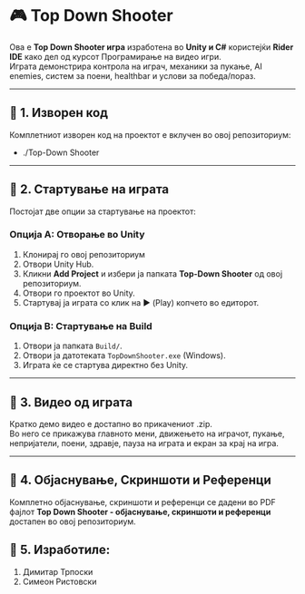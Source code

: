 # 🎮 Top Down Shooter

Ова е **Top Down Shooter игра** изработена во **Unity и C#** користејќи **Rider IDE** како дел од курсот Програмирање на видео игри.  
Играта демонстрира контрола на играч, механики за пукање, AI enemies, систем за поени, healthbar и услови за победа/пораз.

---

## 📌 1. Изворен код
Комплетниот изворен код на проектот е вклучен во овој репозиториум:  
- ./Top-Down Shooter

---

## 📌 2. Стартување на играта
Постојат две опции за стартување на проектот:

### Опција A: Отворање во Unity
1. Клонирај го овој репозиториум  
2. Отвори Unity Hub.  
3. Кликни **Add Project** и избери ја папката **Top-Down Shooter** од овој репозиториум.  
4. Отвори го проектот во Unity.  
5. Стартувај ја играта со клик на ▶ (Play) копчето во едиторот.

### Опција B: Стартување на Build
1. Отвори ја папката `Build/`.  
2. Отвори ја датотеката `TopDownShooter.exe` (Windows).  
3. Играта ќе се стартува директно без Unity.

---

## 📌 3. Видео од играта
Кратко демо видео е достапно во прикачениот .zip.  
Во него се прикажува главното мени, движењето на играчот, пукање, непријатели, поени, здравје, пауза на играта и екран за крај на игра.

---

## 📌 4. Објаснување, Скриншоти и Референци
Комплетно објаснување, скриншоти и референци се дадени во PDF фајлот **Top Down Shooter - објаснување, скриншоти и референци** достапен во овој репозиториум.  

## 📌 5. Изработиле:
1. Димитар Трпоски
2. Симеон Ристовски
